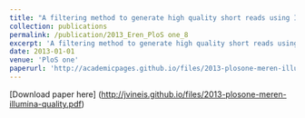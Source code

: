 ```yaml
---
title: "A filtering method to generate high quality short reads using Illumina paired-end technology"
collection: publications
permalink: /publication/2013_﻿Eren_PloS one_8
excerpt: 'A filtering method to generate high quality short reads using Illumina paired-end technology'
date: 2013-01-01
venue: 'PloS one'
paperurl: 'http://academicpages.github.io/files/2013-plosone-meren-illumina-quality.pdf'
---
```

[Download paper here] (http://jvineis.github.io/files/2013-plosone-meren-illumina-quality.pdf)
